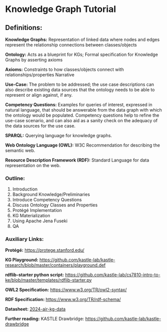# Knowledge Graph Tutorial
## Definitions:

**Knowledge Graphs:**  Representation of linked data where nodes and edges represent the relationship connections between classes/objects

**Ontology:** Acts as a blueprint for KGs;  Formal specification for Knowledge Graphs by asserting axioms

**Axioms:**  Constraints to how classes/objects connect with relationships/properties
Narrative

**Use-Case:** The problem to be addressed; the use case descriptions can also describe existing data sources that the ontology needs to be able to represent or align against, if any.

**Competency Questions:** Examples for queries of interest, expressed in natural language, that should be answerable from the data graph with which the ontology would be populated. Competency questions help to refine the use-case scenario, and can also aid as a sanity check on the adequacy of the data sources for the use case.

**SPARQL:** Querying language for knowledge graphs.

**Web Ontology Language (OWL):** W3C Recommendation for describing the semantic web.

**Resource Description Framework (RDF):** Standard Language for data representation on the web.

### Outline:
1. Introduction
2. Background Knowledge/Preliminaries
3. Introduce Competency Questions
4. Discuss Ontology Classes and Properties
5. Protégé Implementation
6. KG Materialization
7. Using Apache Jena Fuseki
 8. QA

### Auxiliary Links:

**Protégé:** https://protege.stanford.edu/

**KG Playground:**  https://github.com/kastle-lab/kastle-research/blob/master/containers/playground.def

**rdflib-starter python script:**   https://github.com/kastle-lab/cs7810-intro-to-ke/blob/master/templates/rdflib-starter.py

**OWL2 Specification:**  https://www.w3.org/TR/owl2-syntax/

**RDF Specification:**  https://www.w3.org/TR/rdf-schema/

**Datasheet:** [2024-air-kg-data](https://docs.google.com/spreadsheets/d/1uRd4EC0_EZrA_55WOp6USQ78cLJe8aOdd1CkxsmDdRU/edit?gid=0#gid=0)

**Further reading:** 
KASTLE Drawbridge:  https://github.com/kastle-lab/kastle-drawbridge


